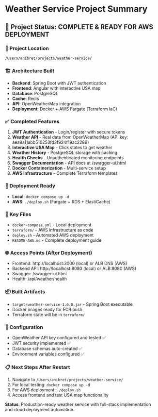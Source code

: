 # Weather Service Project Summary

## 🎯 Project Status: COMPLETE & READY FOR AWS DEPLOYMENT

### 📍 Project Location
```
/Users/anibret/projects/weather-service/
```

### 🏗️ Architecture Built
- **Backend**: Spring Boot with JWT authentication
- **Frontend**: Angular with interactive USA map
- **Database**: PostgreSQL 
- **Cache**: Redis
- **API**: OpenWeatherMap integration
- **Deployment**: Docker + AWS Fargate (Terraform IaC)

### ✅ Completed Features
1. **JWT Authentication** - Login/register with secure tokens
2. **Weather API** - Real data from OpenWeatherMap (API key: aea9a11abb510253fd3f924f19ac2289)
3. **Interactive USA Map** - Click states to get weather
4. **Weather History** - PostgreSQL storage with caching
5. **Health Checks** - Unauthenticated monitoring endpoints
6. **Swagger Documentation** - API docs at /swagger-ui.html
7. **Docker Containerization** - Multi-service setup
8. **AWS Infrastructure** - Complete Terraform templates

### 🚀 Deployment Ready
- **Local**: `docker compose up -d`
- **AWS**: `./deploy.sh` (Fargate + RDS + ElastiCache)

### 🔑 Key Files
- `docker-compose.yml` - Local deployment
- `terraform/` - AWS infrastructure as code
- `deploy.sh` - Automated AWS deployment
- `README-AWS.md` - Complete deployment guide

### 🌐 Access Points (After Deployment)
- Frontend: http://localhost:3000 (local) or ALB DNS (AWS)
- Backend API: http://localhost:8080 (local) or ALB:8080 (AWS)
- Swagger: /swagger-ui.html
- Health: /api/weather/health

### 📦 Built Artifacts
- `target/weather-service-1.0.0.jar` - Spring Boot executable
- Docker images ready for ECR push
- Terraform state will be in `terraform/`

### 🔧 Configuration
- OpenWeather API key configured and tested ✅
- JWT security implemented ✅
- Database schemas auto-created ✅
- Environment variables configured ✅

### 📋 Next Steps After Restart
1. Navigate to `/Users/anibret/projects/weather-service/`
2. For local testing: `docker compose up -d`
3. For AWS deployment: `./deploy.sh`
4. Access frontend and test USA map functionality

**Status**: Production-ready weather service with full-stack implementation and cloud deployment automation.
